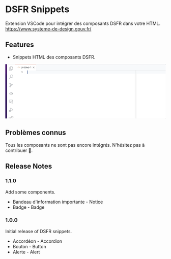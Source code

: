 # DSFR Snippets

Extension VSCode pour intégrer des composants DSFR dans votre HTML.
https://www.systeme-de-design.gouv.fr/

## Features

- Snippets HTML des composants DSFR.

![Démo avec un bouton](images/button.gif)

## Problèmes connus

Tous les composants ne sont pas encore intégrés. N'hésitez pas à contribuer 🙏.

## Release Notes

### 1.1.0

Add some components.

- Bandeau d'information importante - Notice
- Badge - Badge

### 1.0.0

Initial release of DSFR snippets.

- Accordéon - Accordion
- Bouton - Button
- Alerte - Alert
